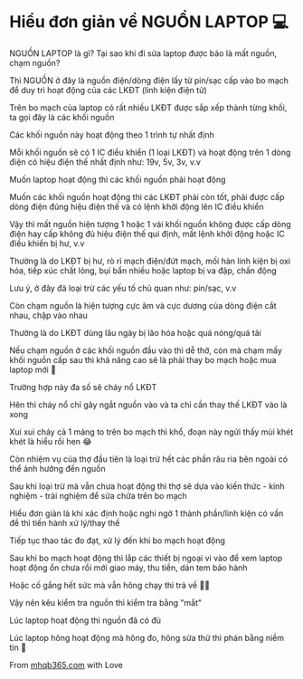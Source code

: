 # Hiểu đơn giản về NGUỒN LAPTOP 💻

NGUỒN LAPTOP là gì? Tại sao khi đi sửa laptop được báo là mất nguồn, chạm nguồn?

Thì NGUỒN ở đây là nguồn điện/dòng điện lấy từ pin/sạc cấp vào bo mạch để duy trì hoạt động của các LKĐT (linh kiện điện tử)

Trên bo mạch của laptop có rất nhiều LKĐT được sắp xếp thành từng khối, ta gọi đây là các khối nguồn

Các khối nguồn này hoạt động theo 1 trình tự nhất định

Mỗi khối nguồn sẽ có 1 IC điều khiển (1 loại LKĐT) và hoạt động trên 1 dòng điện có hiệu điện thế nhất định như: 19v, 5v, 3v, v.v

Muốn laptop hoạt động thì các khối nguồn phải hoạt động

Muốn các khối nguồn hoạt động thì các LKĐT phải còn tốt, phải được cấp dòng điện đúng hiệu điện thế và có lệnh khởi động lên IC điều khiển

Vậy thì mất nguồn hiện tượng 1 hoặc 1 vài khối nguồn không được cấp dòng điện hay cấp không đủ hiệu điện thế qui định, mất lệnh khởi động hoặc IC điều khiển bị hư, v.v

Thường là do LKĐT bị hư, rò rỉ mạch điện/đứt mạch, mối hàn linh kiện bị oxi hóa, tiếp xúc chất lỏng, bụi bẩn nhiều hoặc laptop bị va đập, chấn động

Lưu ý, ở đây đã loại trừ các yếu tố chủ quan như: pin/sạc, v.v

Còn chạm nguồn là hiện tượng cực âm và cực dương của dòng điện cắt nhau, chập vào nhau

Thường là do LKĐT dùng lâu ngày bị lão hóa hoặc quá nóng/quá tải

Nếu chạm nguồn ở các khối nguồn đầu vào thì dễ thở, còn mà chạm mấy khối nguồn cấp sau thì khả năng cao sẽ là phải thay bo mạch hoặc mua laptop mới 🤣

Trường hợp này đa số sẽ cháy nổ LKĐT

Hên thì cháy nổ chỉ gây ngắt nguồn vào và ta chỉ cần thay thế LKĐT vào là xong

Xui xui cháy cả 1 mảng to trên bo mạch thì khổ, đoạn này ngửi thấy mùi khét khét là hiểu rồi hen 😂

Còn nhiệm vụ của thợ đầu tiên là loại trừ hết các phần râu ria bên ngoài có thể ảnh hưởng đến nguồn

Sau khi loại trừ mà vẫn chưa hoạt động thì thợ sẽ dựa vào kiến thức - kinh nghiệm - trải nghiệm để sửa chữa trên bo mạch

Hiểu đơn giản là khi xác định hoặc nghi ngờ 1 thành phần/linh kiện có vấn đề thì tiến hành xử lý/thay thế

Tiếp tục thao tác đo đạt, xử lý đến khi bo mạch hoạt động

Sau khi bo mạch hoạt động thì lắp các thiết bị ngoại vi vào để xem laptop hoạt động ổn chưa rồi mới giao máy, thu tiền, dán tem bảo hành

Hoặc cố gắng hết sức mà vẫn hông chạy thì trả về 🤦‍♂️

Vậy nên kêu kiểm tra nguồn thì kiểm tra bằng "mắt"

Lúc laptop hoạt động thì nguồn đã có đủ

Lúc laptop hông hoạt động mà hông đo, hông sửa thử thì phán bằng niềm tin 🤣

From [mhqb365.com](https://mhqb365.com) with Love
